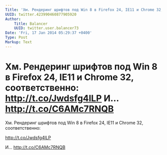 ```yaml
---
Title: 'Хм. Рендеринг шрифтов под Win 8 в Firefox 24, IE11 и Chrome 32, соответственно:  http://t.co/Jwdsfg4lLP  И… http://t.co/C6AMc7RNQB'
UUID: twitter.423990460877905920
Author:
    Title: Balancer
    UUID: twitter.user.balancer73
Date: 'Fri, 17 Jan 2014 05:29:37 +0400'
Type: Post
Markup: Text
---
```


# Хм. Рендеринг шрифтов под Win 8 в Firefox 24, IE11 и Chrome 32, соответственно:  http://t.co/Jwdsfg4lLP  И… http://t.co/C6AMc7RNQB

Хм. Рендеринг шрифтов под Win 8 в Firefox 24, IE11 и Chrome
32, соответственно:

http://t.co/Jwdsfg4lLP

И… http://t.co/C6AMc7RNQB